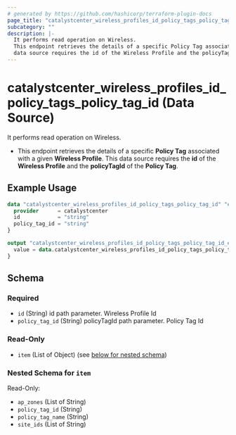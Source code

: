 ```yaml
---
# generated by https://github.com/hashicorp/terraform-plugin-docs
page_title: "catalystcenter_wireless_profiles_id_policy_tags_policy_tag_id Data Source - terraform-provider-catalystcenter"
subcategory: ""
description: |-
  It performs read operation on Wireless.
  This endpoint retrieves the details of a specific Policy Tag associated with a given Wireless Profile. This
  data source requires the id of the Wireless Profile and the policyTagId of the Policy Tag.
---
```


# catalystcenter_wireless_profiles_id_policy_tags_policy_tag_id (Data Source)

It performs read operation on Wireless.

- This endpoint retrieves the details of a specific **Policy Tag** associated with a given **Wireless Profile**. This
data source requires the **id** of the **Wireless Profile** and the **policyTagId** of the **Policy Tag**.

## Example Usage

```terraform
data "catalystcenter_wireless_profiles_id_policy_tags_policy_tag_id" "example" {
  provider      = catalystcenter
  id            = "string"
  policy_tag_id = "string"
}

output "catalystcenter_wireless_profiles_id_policy_tags_policy_tag_id_example" {
  value = data.catalystcenter_wireless_profiles_id_policy_tags_policy_tag_id.example.item
}
```

<!-- schema generated by tfplugindocs -->
## Schema

### Required

- `id` (String) id path parameter. Wireless Profile Id
- `policy_tag_id` (String) policyTagId path parameter. Policy Tag Id

### Read-Only

- `item` (List of Object) (see [below for nested schema](#nestedatt--item))

<a id="nestedatt--item"></a>
### Nested Schema for `item`

Read-Only:

- `ap_zones` (List of String)
- `policy_tag_id` (String)
- `policy_tag_name` (String)
- `site_ids` (List of String)
